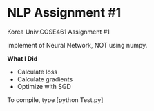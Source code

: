 # NLP Assignment #1
Korea Univ.COSE461 Assignment #1

implement of Neural Network, NOT using numpy.

__What I Did__
- Calculate loss
- Calculate gradients
- Optimize with SGD

To compile, type [python Test.py]